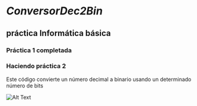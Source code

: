 # *ConversorDec2Bin*
## __práctica Informática básica__
### Práctica 1 completada
### Haciendo práctica 2

Este código convierte un número decimal a binario usando un determinado número de bits

![Alt Text](https://lh3.googleusercontent.com/proxy/ksJ9XeqYHYXLcP5OEs4sbOTeCn7xK38tw3SQ4R35oLP4hiq06Vs4y2wGWoQQugWQsi6AAXxoE3r-8xXMdpLQtrkSycaChPHxDiNe-R0om0gHoWcnBw)